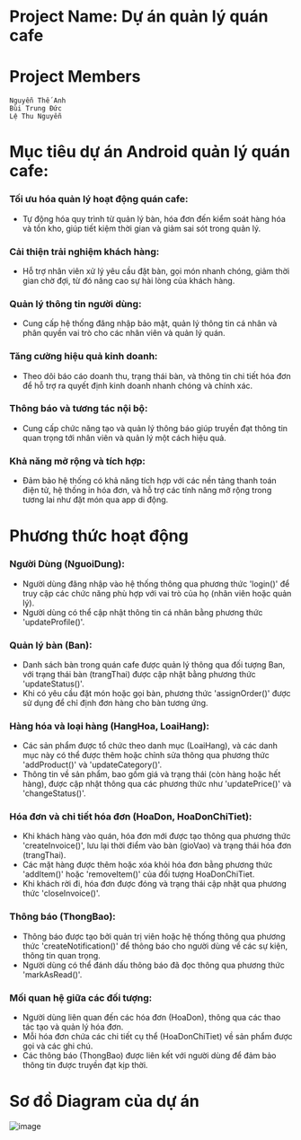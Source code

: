 # Project Name: Dự án quản lý quán cafe

# Project Members
```
Nguyễn Thế Anh
Bùi Trung Đức
Lệ Thu Nguyễn

```
# Mục tiêu dự án Android quản lý quán cafe:
### Tối ưu hóa quản lý hoạt động quán cafe:
- Tự động hóa quy trình từ quản lý bàn, hóa đơn đến kiểm soát hàng hóa và tồn kho, giúp tiết kiệm thời gian và giảm sai sót trong quản lý.

### Cải thiện trải nghiệm khách hàng:
- Hỗ trợ nhân viên xử lý yêu cầu đặt bàn, gọi món nhanh chóng, giảm thời gian chờ đợi, từ đó nâng cao sự hài lòng của khách hàng.

### Quản lý thông tin người dùng:
- Cung cấp hệ thống đăng nhập bảo mật, quản lý thông tin cá nhân và phân quyền vai trò cho các nhân viên và quản lý quán.

### Tăng cường hiệu quả kinh doanh:
- Theo dõi báo cáo doanh thu, trạng thái bàn, và thông tin chi tiết hóa đơn để hỗ trợ ra quyết định kinh doanh nhanh chóng và chính xác.

### Thông báo và tương tác nội bộ:
- Cung cấp chức năng tạo và quản lý thông báo giúp truyền đạt thông tin quan trọng tới nhân viên và quản lý một cách hiệu quả.

### Khả năng mở rộng và tích hợp:
- Đảm bảo hệ thống có khả năng tích hợp với các nền tảng thanh toán điện tử, hệ thống in hóa đơn, và hỗ trợ các tính năng mở rộng trong tương lai như đặt món qua app di động.
# Phương thức hoạt động
### Người Dùng (NguoiDung):
- Người dùng đăng nhập vào hệ thống thông qua phương thức 'login()' để truy cập các chức năng phù hợp với vai trò của họ (nhân viên hoặc quản lý).
- Người dùng có thể cập nhật thông tin cá nhân bằng phương thức 'updateProfile()'.

### Quản lý bàn (Ban):
- Danh sách bàn trong quán cafe được quản lý thông qua đối tượng Ban, với trạng thái bàn (trangThai) được cập nhật bằng phương thức 'updateStatus()'.
- Khi có yêu cầu đặt món hoặc gọi bàn, phương thức 'assignOrder()' được sử dụng để chỉ định đơn hàng cho bàn tương ứng.

### Hàng hóa và loại hàng (HangHoa, LoaiHang):
- Các sản phẩm được tổ chức theo danh mục (LoaiHang), và các danh mục này có thể được thêm hoặc chỉnh sửa thông qua phương thức 'addProduct()' và 'updateCategory()'.
- Thông tin về sản phẩm, bao gồm giá và trạng thái (còn hàng hoặc hết hàng), được cập nhật thông qua các phương thức như 'updatePrice()' và 'changeStatus()'.

### Hóa đơn và chi tiết hóa đơn (HoaDon, HoaDonChiTiet):
- Khi khách hàng vào quán, hóa đơn mới được tạo thông qua phương thức 'createInvoice()', lưu lại thời điểm vào bàn (gioVao) và trạng thái hóa đơn (trangThai).
- Các mặt hàng được thêm hoặc xóa khỏi hóa đơn bằng phương thức 'addItem()' hoặc 'removeItem()' của đối tượng HoaDonChiTiet.
- Khi khách rời đi, hóa đơn được đóng và trạng thái cập nhật qua phương thức 'closeInvoice()'.

### Thông báo (ThongBao):
- Thông báo được tạo bởi quản trị viên hoặc hệ thống thông qua phương thức 'createNotification()' để thông báo cho người dùng về các sự kiện, thông tin quan trọng.
- Người dùng có thể đánh dấu thông báo đã đọc thông qua phương thức 'markAsRead()'.

### Mối quan hệ giữa các đối tượng:
- Người dùng liên quan đến các hóa đơn (HoaDon), thông qua các thao tác tạo và quản lý hóa đơn.
- Mỗi hóa đơn chứa các chi tiết cụ thể (HoaDonChiTiet) về sản phẩm được gọi và các ghi chú.
- Các thông báo (ThongBao) được liên kết với người dùng để đảm bảo thông tin được truyền đạt kịp thời.
# Sơ đồ Diagram của dự án
![image](https://github.com/user-attachments/assets/91254806-f402-411f-b8d4-fa5a6fe704e4)
